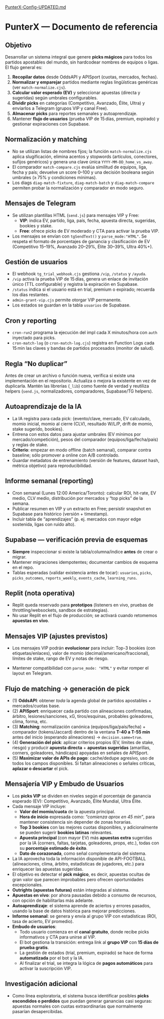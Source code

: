 [PunterX-Config-UPDATED.md](https://github.com/user-attachments/files/22265242/PunterX-Config-UPDATED.md)
# PunterX — Documento de referencia

## Objetivo
Desarrollar un sistema integral que genere **picks mágicos** para todos los partidos apostables del mundo, sin hardcodear nombres de equipos o ligas. El flujo general es:  
1. **Recopilar datos** desde OddsAPI y APISport (cuotas, mercados, fechas).  
2. **Normalizar y emparejar** partidos mediante reglas lingüísticas genéricas (ver `match-normalize.cjs`).  
3. **Calcular valor esperado (EV)** y seleccionar apuestas (directa y sugeridas) según umbrales configurables.  
4. **Dividir picks** en categorías (Competitivo, Avanzado, Élite, Ultra) y enviarlos a Telegram (grupos VIP y canal Free).  
5. **Almacenar picks** para reportes semanales y autoaprendizaje.  
6. Mantener **flujo de usuarios** (prueba VIP de 15 días, premium, expirado) y gestionar expiraciones con Supabase.

## Normalización y matching
- No se utilizan listas de nombres fijos; la función `match-normalize.cjs` aplica slugificación, elimina acentos y stopwords (artículos, conectores, sufijos genéricos) y genera una clave única `YYYY-MM-DD_home_vs_away`.  
- El comparador `match-compare.cjs` evalúa similitud de equipos, liga, fecha y país; devuelve un score 0–100 y una decisión booleana según umbrales (≥ 75% y condiciones mínimas).  
- Los diags `diag-match-fixture`, `diag-match-batch` y `diag-match-compare` permiten probar la normalización y comparador en modo seguro.

## Mensajes de Telegram
- Se utilizan plantillas HTML (`send.js`) para mensajes VIP y Free:  
  - **VIP**: indica EV, partido, liga, país, fecha, apuesta directa, sugeridas, bookies y stake.  
  - **Free**: ofrece picks de EV moderado y CTA para activar la prueba VIP.  
- Los mensajes se envían con `tgSendText()` y `parse_mode:"HTML"`. Se respeta el formato de porcentajes de ganancia y clasificación de EV (Competitivo 15–19%, Avanzado 20–29%, Élite 30–39%, Ultra 40%+).

## Gestión de usuarios
- El webhook `tg_trial_webhook.cjs` gestiona `/vip`, `/status` y `/ayuda`.  
- `/vip` activa la prueba VIP de 15 días, genera un enlace de invitación único (TTL configurable) y registra la expiración en Supabase.  
- `/status` indica si el usuario está en trial, premium o expirado; recuerda los días restantes.  
- `admin-grant-vip.cjs` permite otorgar VIP permanente.  
- Los estados se guardan en la tabla `usuarios` de Supabase.

## Cron y reporting
- `cron-run2` programa la ejecución del impl cada X minutos/hora con `auth` inyectado para picks.  
- `cron-match-log` (o `cron-match-log.cjs`) registra en Function Logs cada 15 min las claves y bandas de partidos procesados (monitor de salud).  


## Regla “No duplicar”
Antes de crear un archivo o función nueva, verifica si existe una implementación en el repositorio. Actualiza o mejora la existente en vez de duplicarla. Mantén las librerías (`_lib`) como fuente de verdad y reutiliza helpers (`send.js`, normalizadores, comparadores, Supabase/TG helpers).

## Autoaprendizaje de la IA
- La IA registra para cada pick: {evento/clave, mercado, EV calculado, momio inicial, momio al cierre (CLV), resultado W/L/P, drift de momio, stake sugerido, bookies}.  
- Entrena con estos datos para ajustar umbrales (EV mínimos por mercado/competición), pesos del comparador (equipos/liga/fecha/país) y reglas de stake.  
- **Criterio**: empezar en modo offline (batch semanal), comparar contra baseline; sólo promover a online con A/B controlado.  
- Guardar metadatos de entrenamiento (versión de features, dataset hash, métrica objetivo) para reproducibilidad.

## Informe semanal (reporting)
- Cron semanal (Lunes 12:00 America/Toronto): calcular ROI, hit-rate, EV medio, CLV medio, distribución por mercados y “top picks” de la semana.  
- Publicar resumen en VIP y un extracto en Free; persistir snapshot en Supabase para histórico (versión + timestamp).  
- Incluir tabla de “aprendizajes” (p. ej. mercados con mayor edge sostenida, ligas con ruido alto).

## Supabase — verificación previa de esquemas
- **Siempre** inspeccionar si existe la tabla/columna/índice **antes** de crear o migrar.  
- Mantener migraciones idempotentes; documentar cambios de esquema en el repo.  
- Tablas esperadas (validar existencia antes de tocar): `usuarios`, `picks`, `picks_outcomes`, `reports_weekly`, `events_cache`, `learning_runs`.

## Replit (nota operativa)
- Replit queda reservado para **prototipos** (listeners en vivo, pruebas de throttling/websockets, sandbox de estrategias).  
- No usar Replit en el flujo de producción; se activará cuando retomemos **apuestas en vivo**.

## Mensajes VIP (ajustes previstos)
- Los mensajes VIP podrán **evolucionar** para incluir: Top-3 bookies (con etiquetas/enlaces), valor de momio (decimal/americano/fraccional), límites de stake, rango de EV y notas de riesgo.  

- Mantener compatibilidad con `parse_mode: "HTML"` y evitar romper el layout en Telegram.

## Flujo de matching → generación de pick
- (1) **OddsAPI**: obtener *toda* la agenda global de partidos apostables + mercados/cuotas base.
- (2) **APISport**: enriquecer cada partido con alineaciones confirmadas, árbitro, lesiones/sanciones, xG, tiros/esquinas, probables goleadores, clima, forma, etc.
- (3) **Matching**: normalización canónica (equipos/liga/país/fecha) + comparador (tokens/Jaccard) dentro de la ventana **T-40 a T-55 min** antes del inicio (esperando alineaciones) → `decision.same=true`.
- (4) **Generación del pick**: aplicar criterios propios (EV, límites de stake, riesgo) y producir **apuesta directa** + **apuestas sugeridas** (amarillas, corners, goleadores, hándicaps) apoyadas en señales de APISport.
- (5) **Maximizar valor de APIs de pago**: cache/dedupe agresivo, uso de todos los campos disponibles. Si faltan alineaciones o señales críticas, **aplazar o descartar** el pick.


## Mensajería VIP y Embudo de Usuarios

- Los **picks VIP** se dividen en niveles según el porcentaje de ganancia esperado (EV): Competitivo, Avanzado, Élite Mundial, Ultra Élite.
- Cada mensaje VIP incluye:
  - **Valor del momio/cuota** de la apuesta principal.
  - **Hora de inicio** expresada como: *“comienza aprox en 45 min”*, para mantener consistencia sin depender de zonas horarias.
  - **Top 3 bookies** con las mejores cuotas disponibles, y adicionalmente se pueden sugerir **bookies latinas** relevantes.
  - **Apuesta principal** (con mayor EV) más **apuestas extra** sugeridas por la IA (corners, faltas, tarjetas, goleadores, props, etc.), todas con su **porcentaje estimado de éxito**.
  - **Dato de corazonada**, como señal complementaria del sistema.
- La IA aprovecha toda la información disponible de API-FOOTBALL (alineaciones, clima, árbitro, estadísticas de jugadores, etc.) para enriquecer las apuestas sugeridas.
- El objetivo es detectar el **pick mágico**, es decir, apuestas ocultas de gran valor que parecen improbables pero ofrecen oportunidades excepcionales.
- **Outrights (apuestas futuras)** están integradas al sistema.  
- **Apuestas en vivo**: por ahora pausadas debido a consumo de recursos, con opción de habilitarlas más adelante.
- **Autoaprendizaje**: el sistema aprende de aciertos y errores pasados, usando la base de datos histórica para mejorar predicciones.
- **Informe semanal**: se genera y envía al grupo VIP con estadísticas (ROI, tasa de acierto, EV promedio).
- **Embudo de usuarios**:
  - Todo usuario comienza en el **canal gratuito**, donde recibe picks informativos y CTA para unirse al VIP.
  - El bot gestiona la transición: entrega link al **grupo VIP** con **15 días de prueba gratis**.
  - La gestión de estados (trial, premium, expirado) se hace de forma **automatizada** por el bot y la IA.
  - Al finalizar el trial, se integra la lógica de **pagos automáticos** para activar la suscripción VIP.

## Investigación adicional

- Como línea exploratoria, el sistema busca identificar posibles **picks escondidos o perdidos** que puedan generar ganancias casi seguras: apuestas normales con cuotas extraordinarias que normalmente pasarían desapercibidas.
